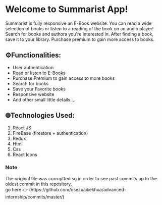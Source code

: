 # Welcome to Summarist App!

Summarist is fully responsive an E-Book website. You can read a wide selection of books or listen to a reading 
of the book on an audio player! Search for books and authors you're interested in. After finding a book, save it
to your library. Purchase premium to gain more access to books. 

## ⚙️Functionalities:


 - User authentication
 - Read or listen to E-Books
 - Purchase Premium to gain access to more books
 - Search for books
 - Save your Favorite books
 - Responsive website
 - And other small little details....
  
  
  

## 🌐Technologies Used:
1. React JS 
2. FireBase (firestore + authentication)
3. Redux
4. Html 
5. Css
6. React Icons

  <h3><b>Note</b></h3>
The original file was corruptted so in order to see past commits up to
the oldest commit in this repository, 
<br>
go here 👉 (https://github.com/osezuaikekhua/advanced-internship/commits/master/)
